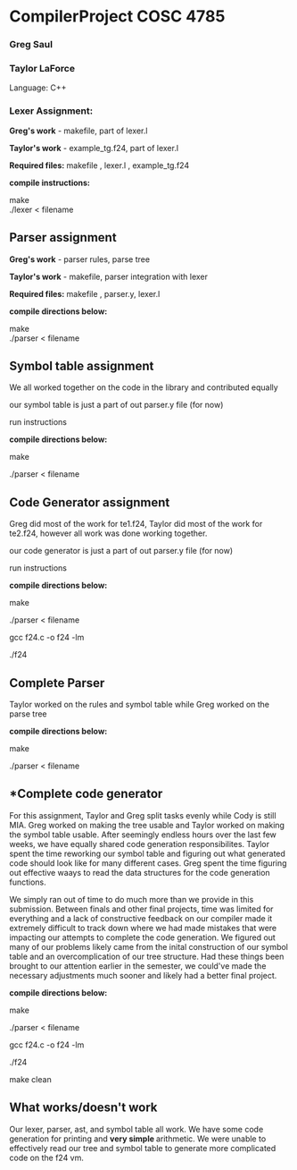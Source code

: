 # CompilerProject COSC 4785

### Greg Saul

### Taylor LaForce

Language: C++

### Lexer Assignment:
<strong>Greg's work</strong> - makefile, part of lexer.l

<strong>Taylor's work</strong> - example_tg.f24, part of lexer.l

<strong>Required files:</strong> makefile , lexer.l , example_tg.f24


<strong>compile instructions:</strong>

make </br>
./lexer < filename

## Parser assignment

<strong>Greg's work</strong> - parser rules, parse tree

<strong>Taylor's work</strong> - makefile, parser integration with lexer

<strong>Required files:</strong> makefile , parser.y, lexer.l 

<strong>compile directions below:</strong>

make </br>
./parser < filename

## Symbol table assignment

We all worked together on the code in the library and contributed equally

our symbol table is just a part of out parser.y file (for now)

run instructions

<strong>compile directions below:</strong>

make

./parser < filename

## Code Generator assignment

Greg did most of the work for te1.f24, Taylor did most of the work for te2.f24, however all work was done working together.

our code generator is just a part of out parser.y file (for now)

run instructions

<strong>compile directions below:</strong>

make

./parser < filename

gcc f24.c -o f24 -lm

./f24

## Complete Parser

Taylor worked on the rules and symbol table while Greg worked on the parse tree

<strong>compile directions below:</strong>

make

./parser < filename

## *Complete code generator

For this assignment, Taylor and Greg split tasks evenly while Cody is still MIA. Greg worked on making the tree usable and Taylor worked on making the symbol table usable. After seemingly endless hours over the last few weeks, we have equally shared code generation responsibilites. Taylor spent the time reworking our symbol table and figuring out what generated code should look like for many different cases. Greg spent the time figuring out effective waays to read the data structures for the code generation functions.

We simply ran out of time to do much more than we provide in this submission. Between finals and other final projects, time was limited for everything and a lack of constructive feedback on our compiler made it extremely difficult to track down where we had made mistakes that were impacting our attempts to complete the code generation.  We figured out many of our problems likely came from the inital construction of our symbol table and an overcomplication of our tree structure. Had these things been brought to our attention earlier in the semester, we could've made the necessary adjustments much sooner and likely had a better final project.

<strong>compile directions below:</strong>

make

./parser < filename

gcc f24.c -o f24 -lm

./f24

make clean

## What works/doesn't work

Our lexer, parser, ast, and symbol table all work. We have some code generation for printing and <strong> very simple </strong> arithmetic. We were unable to effectively read our tree and symbol table to generate more complicated code on the f24 vm.












